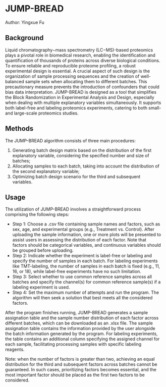 # JUMP-BREAD

Author: Yingxue Fu 

## Background
Liquid chromatography−mass spectrometry (LC−MS)-based proteomics plays a pivotal role in biomedical research, enabling the identification and quantification of thousands of proteins across diverse biological conditions. To ensure reliable and reproducible proteome profiling, a robust experimental design is essential. A crucial aspect of such design is the organization of sample processing sequences and the creation of well-balanced sample sets when allocating them to different batches. This precautionary measure prevents the introduction of confounders that could bias data interpretation. JUMP-BREAD is designed as a tool that simplifies the Block Randomization in Experimental Analysis and Design, especially when dealing with multiple explanatory variables simultaneously. It supports both label-free and labeling proteomics experiments, catering to both small- and large-scale proteomics studies.

## Methods 
The JUMP-BREAD algorithm consists of three main procedures: 
1. Generating batch design matrix based on the distribution of the first explanatory variable, considering the specified number and size of batches; 
2. Allocating samples to each batch, taking into account the distribution of the second explanatory variable; 
3. Optimizing batch design scenario for the third and subsequent variables. 

## Usage
The utilization of JUMP-BREAD involves a straightforward process comprising the following steps: 
- Step 1: Choose a .csv file containing sample names and factors, such as sex, age, and experimental groups (e.g., Treatment vs. Control). After uploading the sample information, one or more plots will be presented to assist users in assessing the distribution of each factor. Note that factors should be categorical variables, and continuous variables should be grouped before uploading. 
- Step 2: Indicate whether the experiment is label-free or labeling and specify the number of samples in each batch. For labeling experiments like TMT-labeling, the number of samples in each batch is fixed (e.g., 11, 16, or 18), while label-free experiments have no such limitation. 
- Step 3: Select whether to use common reference samples across all batches and specify the channel(s) for common reference sample(s) if a labeling experiment is used. 
- Step 4: Set the maximum number of attempts and run the program. The algorithm will then seek a solution that best meets all the considered factors. 

After the program finishes running, JUMP-BREAD generates a sample assignation table and the sample number distribution of each factor across different batches, which can be downloaded as an .xlsx file. The sample assignation table contains the information provided by the user alongside the batch information generated by the program. For labeling experiments, the table contains an additional column specifying the assigned channel for each sample, facilitating processing samples with specific labeling reagents.

Note: when the number of factors is greater than two, achieving an equal distribution for the third and subsequent factors across batches cannot be guaranteed. In such cases, prioritizing factors becomes essential, and the most important factor should be placed as the first two factors to be considered. 
